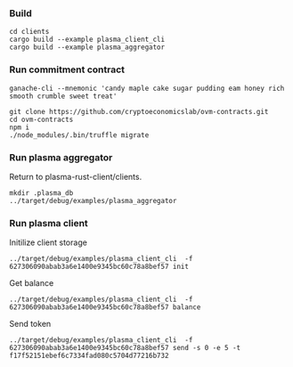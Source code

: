 ### Build

```
cd clients
cargo build --example plasma_client_cli
cargo build --example plasma_aggregator
```

### Run commitment contract

```
ganache-cli --mnemonic 'candy maple cake sugar pudding eam honey rich smooth crumble sweet treat'
```

```
git clone https://github.com/cryptoeconomicslab/ovm-contracts.git
cd ovm-contracts
npm i
./node_modules/.bin/truffle migrate
```

### Run plasma aggregator

Return to plasma-rust-client/clients.

```
mkdir .plasma_db
../target/debug/examples/plasma_aggregator
```

### Run plasma client

Initilize client storage

```
../target/debug/examples/plasma_client_cli  -f 627306090abab3a6e1400e9345bc60c78a8bef57 init
```

Get balance

```
../target/debug/examples/plasma_client_cli  -f 627306090abab3a6e1400e9345bc60c78a8bef57 balance
```

Send token

```
../target/debug/examples/plasma_client_cli  -f 627306090abab3a6e1400e9345bc60c78a8bef57 send -s 0 -e 5 -t f17f52151ebef6c7334fad080c5704d77216b732
```
